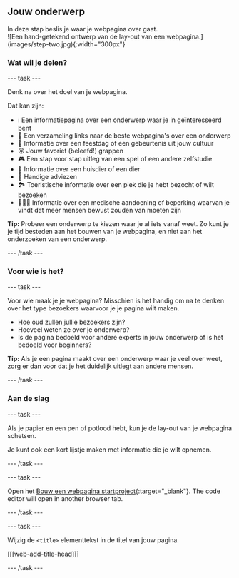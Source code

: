 ## Jouw onderwerp

<div style="display: flex; flex-wrap: wrap">
<div style="flex-basis: 200px; flex-grow: 1; margin-right: 15px;">
In deze stap beslis je waar je webpagina over gaat.
</div>
<div>
![Een hand-getekend ontwerp van de lay-out van een webpagina.](images/step-two.jpg){:width="300px"}
</div>
</div>

### Wat wil je delen?

\--- task ---

Denk na over het doel van je webpagina.

Dat kan zijn:

- ℹ️ Een informatiepagina over een onderwerp waar je in geïnteresseerd bent
- 🔗 Een verzameling links naar de beste webpagina's over een onderwerp
- 🧧 Informatie over een feestdag of een gebeurtenis uit jouw cultuur
- 😜 Jouw favoriet (beleefd!) grappen
- 🎮 Een stap voor stap uitleg van een spel of een andere zelfstudie
- 🐙 Informatie over een huisdier of een dier
- 💬 Handige adviezen
- 🏞️ Toeristische informatie over een plek die je hebt bezocht of wilt bezoeken
- 👩🏿‍🦼 Informatie over een medische aandoening of beperking waarvan je vindt dat meer mensen bewust zouden van moeten zijn

**Tip:** Probeer een onderwerp te kiezen waar je al iets vanaf weet. Zo kunt je je tijd besteden aan het bouwen van je webpagina, en niet aan het onderzoeken van een onderwerp.

\--- /task ---

### Voor wie is het?

\--- task ---

Voor wie maak je je webpagina? Misschien is het handig om na te denken over het type bezoekers waarvoor je je pagina wilt maken.

- Hoe oud zullen jullie bezoekers zijn?
- Hoeveel weten ze over je onderwerp?
- Is de pagina bedoeld voor andere experts in jouw onderwerp of is het bedoeld voor beginners?

**Tip:** Als je een pagina maakt over een onderwerp waar je veel over weet, zorg er dan voor dat je het duidelijk uitlegt aan andere mensen.

\--- /task ---

### Aan de slag

\--- task ---

Als je papier en een pen of potlood hebt, kun je de lay-out van je webpagina schetsen.

Je kunt ook een kort lijstje maken met informatie die je wilt opnemen.

\--- /task ---

\--- task ---

Open het [Bouw een webpagina startproject](https://editor.raspberrypi.org/en/projects/build-a-web-page-starter){:target="_blank"}. The code editor will open in another browser tab.

\--- /task ---

\--- task ---

Wijzig de `<title>` elementtekst in de titel van jouw pagina.

[[[web-add-title-head]]]

\--- /task ---
